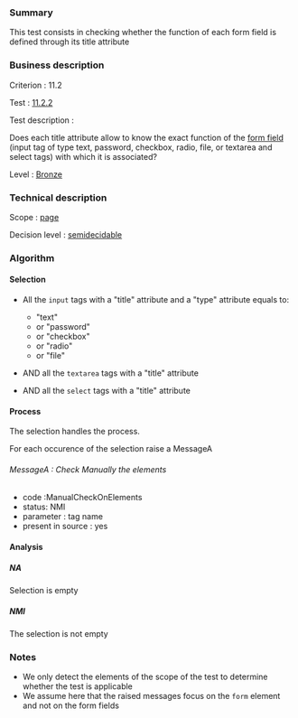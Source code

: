 ### Summary

This test consists in checking whether the function of each form field
is defined through its title attribute

### Business description

Criterion : 11.2

Test : [11.2.2](http://www.accessiweb.org/index.php/accessiweb-22-english-version.html#test-11-2-2)

Test description :

Does each title attribute allow to know the exact function of the [form
field](http://www.accessiweb.org/index.php/glossary-76.html#mChpSaisie)
(input tag of type text, password, checkbox, radio, file, or textarea
and select tags) with which it is associated?

Level : [Bronze](/en/category/rules-design/accessiweb-11/level/bronze)

### Technical description

Scope : [page](/en/category/rules-design/accessiweb-11/scope/page)

Decision level :
[semidecidable](/en/category/rules-design/accessiweb-11/decision-level/semidecidable)

### Algorithm

#### Selection

-   All the `input` tags with a "title" attribute and a "type"
    attribute equals to:
    -   "text"
    -   or "password"
    -   or "checkbox"
    -   or "radio"
    -   or "file"

-   AND all the `textarea` tags with a "title" attribute
-   AND all the `select` tags with a "title" attribute

#### Process

The selection handles the process.

For each occurence of the selection raise a MessageA

###### MessageA : Check Manually the elements

-   code :ManualCheckOnElements
-   status: NMI
-   parameter : tag name
-   present in source : yes

#### Analysis

##### NA

Selection is empty

##### NMI

The selection is not empty

### Notes

-   We only detect the elements of the scope of the test to determine
    whether the test is applicable
-   We assume here that the raised messages focus on the `form` element
    and not on the form fields

